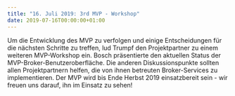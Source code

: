 ```yaml
---
title: "16. Juli 2019: 3rd MVP - Workshop"
date: 2019-07-16T00:00:00+01:00
---
```


Um die Entwicklung des MVP zu verfolgen und einige Entscheidungen für die nächsten Schritte zu treffen, lud Trumpf den Projektpartner zu einem weiteren MVP-Workshop ein. Bosch präsentierte den aktuellen Status der MVP-Broker-Benutzeroberfläche. Die anderen Diskussionspunkte sollten allen Projektpartnern helfen, die von ihnen betreuten Broker-Services zu implementieren. Der MVP wird bis Ende Herbst 2019 einsatzbereit sein - wir freuen uns darauf, ihn im Einsatz zu sehen!  

